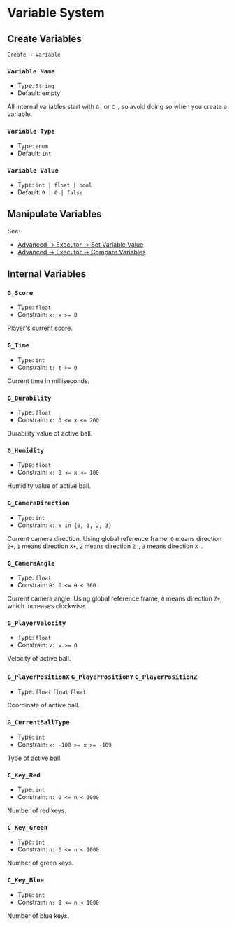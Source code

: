 # Variable System

## Create Variables

`Create → Variable`

### `Variable Name`

- Type: `String`
- Default: empty

All internal variables start with `G_` or `C_`, so avoid doing so when you create a variable.

### `Variable Type`

- Type: `enum`
- Default: `Int`

### `Variable Value`

- Type: `int | float | bool`
- Default: `0 | 0 | false`

## Manipulate Variables

See:

- [Advanced → Executor → Set Variable Value](/en/advanced/executor.md#set-variable-value)
- [Advanced → Executor → Compare Variables](/en/advanced/executor.md#compare-variables)

## Internal Variables

### `G_Score`

- Type: `float`
- Constrain: `x: x >= 0`

Player's current score.

### `G_Time`

- Type: `int`
- Constrain: `t: t >= 0`

Current time in milliseconds.

### `G_Durability`

- Type: `float`
- Constrain: `x: 0 <= x <= 200`

Durability value of active ball.

### `G_Humidity`

- Type: `float`
- Constrain: `x: 0 <= x <= 100`

Humidity value of active ball.

### `G_CameraDirection` <badge text="Four-directional"/>

- Type: `int`
- Constrain: `x: x in {0, 1, 2, 3}`

Current camera direction. Using global reference frame, `0` means direction `Z+`, `1` means direction `X+`, `2` means direction `Z-`, `3` means direction `X-`.

### `G_CameraAngle` <badge text="Free-look"/>

- Type: `float`
- Constrain: `θ: 0 <= θ < 360`

Current camera angle. Using global reference frame, `0` means direction `Z+`, which increases clockwise.

### `G_PlayerVelocity` <badge text="Readonly" type="warning"/>

- Type: `float`
- Constrain: `v: v >= 0`

Velocity of active ball.

### `G_PlayerPositionX` `G_PlayerPositionY` `G_PlayerPositionZ` <badge text="Readonly" type="warning"/>

- Type: `float` `float` `float`

Coordinate of active ball.

### `G_CurrentBallType`

- Type: `int`
- Constrain: `x: -100 >= x >= -109`

Type of active ball.

### `C_Key_Red`

- Type: `int`
- Constrain: `n: 0 <= n < 1000`

Number of red keys.

### `C_Key_Green`

- Type: `int`
- Constrain: `n: 0 <= n < 1000`

Number of green keys.

### `C_Key_Blue`

- Type: `int`
- Constrain: `n: 0 <= n < 1000`

Number of blue keys.
